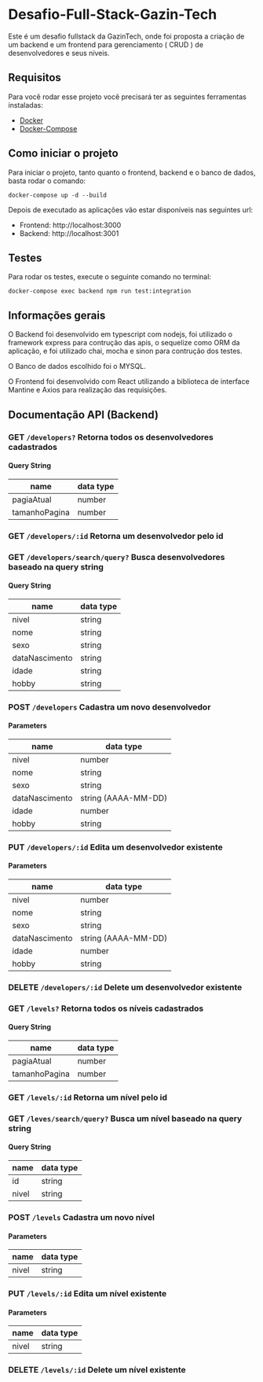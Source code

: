 # Desafio-Full-Stack-Gazin-Tech
Este é um desafio fullstack da GazinTech, onde foi proposta a criação de um backend e um frontend para gerenciamento ( CRUD ) de desenvolvedores e seus níveis.

## Requisitos

Para você rodar esse projeto você precisará ter as seguintes ferramentas instaladas:
- [Docker](https://docs.docker.com/engine/install/)
- [Docker-Compose](https://docs.docker.com/compose/install/)

## Como iniciar o projeto

Para iniciar o projeto, tanto quanto o frontend, backend e o banco de dados, basta rodar o comando:
```
docker-compose up -d --build
```

Depois de executado as aplicações vão estar disponíveis nas seguintes url:
- Frontend: http://localhost:3000
- Backend: http://localhost:3001

## Testes

Para rodar os testes, execute o seguinte comando no terminal:

```
docker-compose exec backend npm run test:integration
```

## Informações gerais

O Backend foi desenvolvido em typescript com nodejs, foi utilizado o framework express para contrução das apis, o sequelize como ORM da aplicação, e foi utilizado chai, mocha e sinon para contrução dos testes.

O Banco de dados escolhido foi o MYSQL.

O Frontend foi desenvolvido com React utilizando a biblioteca de interface Mantine e Axios para realização das requisições.

## Documentação API (Backend)

### GET `/developers?` Retorna todos os desenvolvedores cadastrados
#### Query String
| name      | data type               |
|-----------|-------------------------|
| pagiaAtual        | number   |
| tamanhoPagina     | number   |
### GET `/developers/:id` Retorna um desenvolvedor pelo id
### GET `/developers/search/query?` Busca desenvolvedores baseado na query string
#### Query String
| name      | data type               |
|-----------|-------------------------|
| nivel     | string   |
| nome      | string   |
| sexo      | string   |
| dataNascimento      | string   |
| idade      | string   |
| hobby      | string   |

### POST `/developers` Cadastra um novo desenvolvedor
#### Parameters
| name      | data type               |
|-----------|-------------------------|
| nivel     | number   |
| nome      | string   |
| sexo      | string   |
| dataNascimento      | string (AAAA-MM-DD)   |
| idade      | number   |
| hobby      | string   |

### PUT `/developers/:id` Edita um desenvolvedor existente
#### Parameters
| name      | data type               |
|-----------|-------------------------|
| nivel     | number   |
| nome      | string   |
| sexo      | string   |
| dataNascimento      | string (AAAA-MM-DD)   |
| idade      | number   |
| hobby      | string   |

### DELETE `/developers/:id` Delete um desenvolvedor existente

### GET `/levels?` Retorna todos os níveis cadastrados
#### Query String
| name      | data type               |
|-----------|-------------------------|
| pagiaAtual        | number   |
| tamanhoPagina     | number   |
### GET `/levels/:id` Retorna um nível pelo id
### GET `/leves/search/query?` Busca um nível baseado na query string
#### Query String
| name      | data type               |
|-----------|-------------------------|
| id        | string   |
| nivel     | string   |

### POST `/levels` Cadastra um novo nível
#### Parameters
| name      | data type               |
|-----------|-------------------------|
| nivel     | string   |

### PUT `/levels/:id` Edita um nível existente
#### Parameters
| name      | data type               |
|-----------|-------------------------|
| nivel     | string   |

### DELETE `/levels/:id` Delete um nível existente


